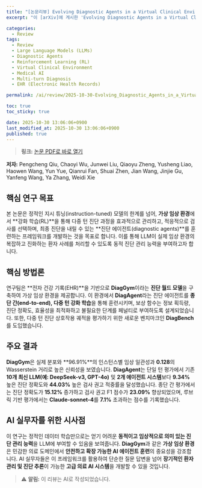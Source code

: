 ```yaml
---
title: "[논문리뷰] Evolving Diagnostic Agents in a Virtual Clinical Environment"
excerpt: "이 [arXiv]에 게시한 'Evolving Diagnostic Agents in a Virtual Clinical Environment' 논문에 대한 자세한 리뷰입니다."

categories:
  - Review
tags:
  - Review
  - Large Language Models (LLMs)
  - Diagnostic Agents
  - Reinforcement Learning (RL)
  - Virtual Clinical Environment
  - Medical AI
  - Multi-turn Diagnosis
  - EHR (Electronic Health Records)

permalink: /ai/review/2025-10-30-Evolving_Diagnostic_Agents_in_a_Virtual_Clinical_Environment/

toc: true
toc_sticky: true

date: 2025-10-30 13:06:06+0900
last_modified_at: 2025-10-30 13:06:06+0900
published: true
---
```

> **링크:** [논문 PDF로 바로 열기](https://arxiv.org/abs/2510.24654)

**저자:** Pengcheng Qiu, Chaoyi Wu, Junwei Liu, Qiaoyu Zheng, Yusheng Liao, Haowen Wang, Yun Yue, Qianrui Fan, Shuai Zhen, Jian Wang, Jinjie Gu, Yanfeng Wang, Ya Zhang, Weidi Xie



## 핵심 연구 목표
본 논문은 정적인 지시 튜닝(instruction-tuned) 모델의 한계를 넘어, **가상 임상 환경**에서 **강화 학습(RL)**을 통해 다중 턴 진단 과정을 효과적으로 관리하고, 적응적으로 검사를 선택하며, 최종 진단을 내릴 수 있는 **진단 에이전트(diagnostic agents)**를 훈련하는 프레임워크를 개발하는 것을 목표로 합니다. 이를 통해 LLM이 실제 임상 환경의 복잡하고 진화하는 환자 사례를 처리할 수 있도록 동적 진단 관리 능력을 부여하고자 합니다.

## 핵심 방법론
연구팀은 **전자 건강 기록(EHR)**을 기반으로 **DiagGym**이라는 **진단 월드 모델**을 구축하여 가상 임상 환경을 제공합니다. 이 환경에서 **DiagAgent**라는 진단 에이전트를 **종단 간(end-to-end), 다중 턴 강화 학습**을 통해 훈련시키며, 보상 함수는 정보 획득량, 진단 정확도, 효율성을 최적화하고 불필요한 단계를 페널티로 부여하도록 설계되었습니다. 또한, 다중 턴 진단 상호작용 궤적을 평가하기 위한 새로운 벤치마크인 **DiagBench**를 도입했습니다.

## 주요 결과
**DiagGym**은 실제 분포와 **96.91%**의 인스턴스별 임상 일관성과 **0.128**의 Wasserstein 거리로 높은 신뢰성을 보였습니다. **DiagAgent**는 단일 턴 평가에서 기존 **10개 최신 LLM(예: DeepSeek-v3, GPT-4o)** 및 **2개 에이전트 시스템**보다 **9.34%** 높은 진단 정확도와 **44.03%** 높은 검사 권고 적중률을 달성했습니다. 종단 간 평가에서는 진단 정확도가 **15.12%** 증가하고 검사 권고 F1 점수가 **23.09%** 향상되었으며, 루브릭 기반 평가에서는 **Claude-sonnet-4**를 **7.1%** 초과하는 점수를 기록했습니다.

## AI 실무자를 위한 시사점
이 연구는 정적인 데이터 학습만으로는 얻기 어려운 **동적이고 임상적으로 의미 있는 진단 관리 능력**을 LLM에 부여할 수 있음을 보여줍니다. **DiagGym**과 같은 **가상 임상 환경**은 민감한 의료 도메인에서 **안전하고 확장 가능한 AI 에이전트 훈련**의 중요성을 강조합니다. AI 실무자들은 이 프레임워크를 활용하여 단순한 질문 답변을 넘어 **장기적인 환자 관리 및 진단 추론**이 가능한 **고급 의료 AI 시스템**을 개발할 수 있을 것입니다.

> ⚠️ **알림:** 이 리뷰는 AI로 작성되었습니다.